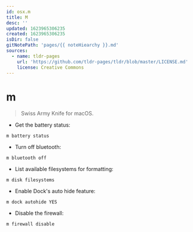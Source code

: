 ```yaml
---
id: osx.m
title: M
desc: ''
updated: 1623965306235
created: 1623965306235
isDir: false
gitNotePath: 'pages/{{ noteHiearchy }}.md'
sources:
  - name: tldr-pages
    url: 'https://github.com/tldr-pages/tldr/blob/master/LICENSE.md'
    license: Creative Commons
---
```

# m

> Swiss Army Knife for macOS.

- Get the battery status:

`m battery status`

- Turn off bluetooth:

`m bluetooth off`

- List available filesystems for formatting:

`m disk filesystems`

- Enable Dock's auto hide feature:

`m dock autohide YES`

- Disable the firewall:

`m firewall disable`

